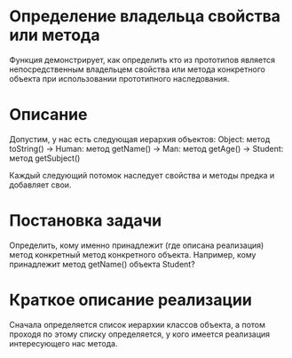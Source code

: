 # Определение владельца свойства или метода
Функция демонстрирует, как определить кто из прототипов является непосредственным владельцем свойства или метода конкретного объекта при использовании прототипного наследования.
# Описание
Допустим, у нас есть следующая иерархия объектов:
Object: метод toString() -> Human: метод getName() -> Man: метод getAge() -> Student: метод getSubject()

Каждый следующий потомок наследует свойства и методы предка и добавляет свои.
# Постановка задачи
Определить, кому именно принадлежит (где описана реализация) метод конкретный метод конкретного объекта.
Например, кому принадлежит метод getName() объекта Student?
# Краткое описание реализации
Сначала определяется список иерархии классов объекта, а потом проходя по этому списку определяется, у кого имеется реализация интересующего нас метода.
